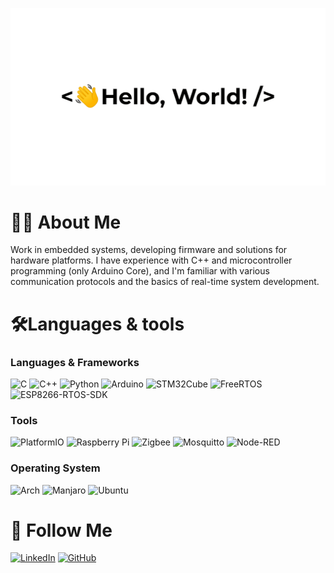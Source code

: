 ![Header](https://github.com/yevheniisukhominskiy/yevheniisukhominskiy/blob/main/assets/hello.gif)

# 👨‍💻 About Me
Work in embedded systems, developing firmware and solutions for hardware platforms. I have experience with C++ and microcontroller programming (only Arduino Core), and I'm familiar with various communication protocols and the basics of real-time system development.

# 🛠️Languages & tools
### Languages & Frameworks
![C](https://img.shields.io/badge/c-%2300599C.svg?style=for-the-badge&logo=c&logoColor=white)
![C++](https://img.shields.io/badge/c++-%2300599C.svg?style=for-the-badge&logo=c%2B%2B&logoColor=white)
![Python](https://img.shields.io/badge/python-3670A0?style=for-the-badge&logo=python&logoColor=ffdd54)
![Arduino](https://img.shields.io/badge/-Arduino-00979D?style=for-the-badge&logo=Arduino&logoColor=white)
![STM32Cube](https://img.shields.io/badge/STM32Cube-%230073C7?style=for-the-badge&logo=stmicroelectronics&logoColor=white)
![FreeRTOS](https://img.shields.io/badge/FreeRTOS-%23009F4D?style=for-the-badge&logo=rtos&logoColor=white)
![ESP8266-RTOS-SDK](https://img.shields.io/badge/ESP8266--RTOS--SDK-%23DD4B39?style=for-the-badge&logo=espressif&logoColor=white)

### Tools
![PlatformIO](https://img.shields.io/badge/PlatformIO-%23222.svg?style=for-the-badge&logo=platformio&logoColor=%23f5822a)
![Raspberry Pi](https://img.shields.io/badge/-Raspberry_Pi-C51A4A?style=for-the-badge&logo=Raspberry-Pi)
![Zigbee](https://img.shields.io/badge/zigbee-%23EB0443.svg?style=for-the-badge&logo=zigbee&logoColor=white)
![Mosquitto](https://img.shields.io/badge/mosquitto-%233C5280.svg?style=for-the-badge&logo=eclipsemosquitto&logoColor=white)
![Node-RED](https://img.shields.io/badge/Node--RED-%238F0000.svg?style=for-the-badge&logo=node-red&logoColor=white)

### Operating System
![Arch](https://img.shields.io/badge/Arch%20Linux-1793D1?logo=arch-linux&logoColor=fff&style=for-the-badge)
![Manjaro](https://img.shields.io/badge/Manjaro-35BF5C?style=for-the-badge&logo=Manjaro&logoColor=white)
![Ubuntu](https://img.shields.io/badge/Ubuntu-E95420?style=for-the-badge&logo=ubuntu&logoColor=white)

# 🚀 Follow Me
[![LinkedIn](https://img.shields.io/badge/linkedin-%230077B5.svg?style=for-the-badge&logo=linkedin&logoColor=white)](https://www.linkedin.com/in/yevhenii-sukhominskiy/)
[![GitHub](https://img.shields.io/badge/github-%23121011.svg?style=for-the-badge&logo=github&logoColor=white)](https://github.com/yevheniisukhominskiy)
